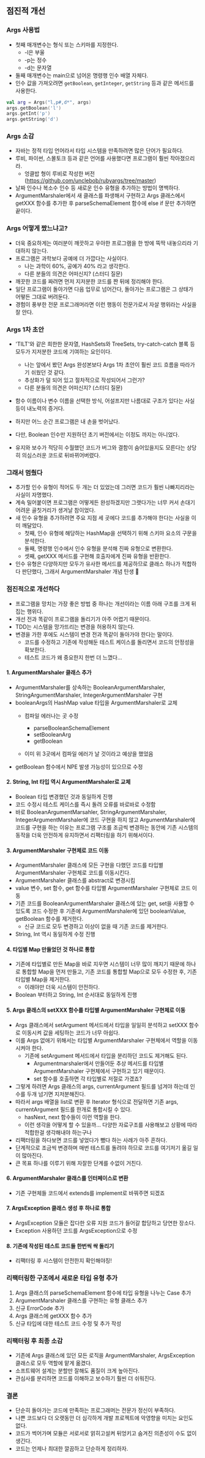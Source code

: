 ## 점진적 개선
### Args 사용법
- 첫째 매개변수는 형식 또는 스키마를 지정한다.
  + -l은 부울
  + -p는 정수
  + -d는 문자열
- 둘째 매개변수는 main으로 넘어온 명령행 인수 배열 자체다.
- 인수 값을 가져오려면 `getBoolean`, `getInteger`, `getString` 등과 같은 메서드를 사용한다.

```kotlin
val arg = Args("l,p#,d*", args)
args.getBoolean('l')
args.getInt('p')
args.getString('d')
```

### Args 소감
- 자바는 정적 타입 언어라서 타입 시스템을 만족하려면 많은 단어가 필요하다.
- 루비, 파이썬, 스몰토크 등과 같은 언어를 사용했다면 프로그램이 훨씬 작아졌으리라.
  + 엉클밥 형이 루비로 작성한 버전 (https://github.com/unclebob/rubyargs/tree/master)
- 날짜 인수나 복소수 인수 등 새로운 인수 유형을 추가하는 방법이 명백하다.
- ArgumentMarshaler에서 새 클래스를 파생해서 구현하고 Args 클래스에서 getXXX 함수를 추가한 후 parseSchemaElement 함수에 else if 문만 추가하면 끝이다.

### Args 어떻게 짰느냐고?
- 더욱 중요하게는 여러분이 깨끗하고 우아한 프로그램을 한 방에 뚝딱 내놓으리라 기대하지 않는다.
- 프로그램은 과학보다 공예에 더 가깝다는 사실이다.
  + 나는 과학이 60%, 공예가 40% 라고 생각한다.
  + 다른 분들의 의견은 어떠신지? (스터디 질문)
- 깨끗한 코드를 짜려면 먼저 지저분한 코드를 짠 뒤에 정리해야 한다.
- 일단 프로그램이 돌아가면 다음 업무로 넘어간다, 돌아가는 프로그램은 그 상태가 어떻든 그대로 버려둔다.
- 경험이 풍부한 전문 프로그래머라면 이런 행동이 전문가로서 자살 행위라는 사실을 잘 안다.

### Args 1차 초안
- 'TILT'와 같은 희한한 문자열, HashSets와 TreeSets, try-catch-catch 블록 등 모두가 지저분한 코드에 기여하는 요인이다.
  + 나는 앞에서 봤던 Args 완성본보다 Args 1차 초안이 훨씬 코드 흐름을 따라가기 쉬웠던 것 같다.
  + 추상화가 덜 되어 있고 절차적으로 작성되어서 그런가?
  + 다른 분들의 의견은 어떠신지? (스터디 질문)

- 함수 이름이나 변수 이름을 선택한 방식, 어설프지만 나름대로 구조가 있다는 사실 등이 내노력의 증거다.
- 하지만 어느 순간 프로그램은 내 손을 벗어났다.
- 다만, Boolean 인수만 지원하던 초기 버전에서는 이정도 까지는 아니었다.
- 유지와 보수가 적당히 수월했던 코드가 버그와 결함이 숨어있을지도 모른다는 상당히 의심스러운 코드로 뒤바뀌어버렸다.

### 그래서 멈췄다
- 추가할 인수 유형이 적어도 두 개는 더 있었는데 그러면 코드가 훨씬 나빠지리라는 사실이 자명했다.
- 계속 밀어붙이면 프로그램은 어떻게든 완성하겠지만 그랫다가는 너무 커서 손대기 어려운 골칫거리가 생겨날 참이었다.
- 새 인수 유형을 추가하려면 주요 지점 세 곳에다 코드를 추가해야 한다는 사실을 이미 깨달았다.
  + 첫째, 인수 유형에 해당하는 HashMap을 선택하기 위해 스키마 요소의 구문을 분석한다.
  + 둘째, 명령행 인수에서 인수 유형을 분석해 진짜 유형으로 변환한다.
  + 셋째, getXXX 메서드를 구현해 호출자에게 진짜 유형을 반환한다.
- 인수 유형은 다양하지만 모두가 유사한 메서드를 제공하므로 클래스 하나가 적합하다 판단했다, 그래서 ArgumentMarshaler 개념 탄생 🎉

### 점진적으로 개선하다
- 프로그램을 망치는 가장 좋은 방법 중 하나는 개선이라는 이름 아래 구조를 크게 뒤집는 행위다.
- 개선 전과 똑같이 프로그램을 돌리기가 아주 어렵기 때문이다.
- TDD는 시스템을 망가뜨리는 변경을 허용하지 않는다.
- 변경을 가한 후에도 시스템이 변경 전과 똑같이 돌아가야 한다는 말이다.
  + 코드를 수정하고 기존에 작성해둔 테스트 케이스를 돌리면서 코드의 안정성을 확보한다.
  + 테스트 코드가 왜 중요한지 한번 더 느꼈다...

#### 1. ArgumentMarshaler 클래스 추가
- ArgumentMarshaler를 상속하는 BooleanArgumentMarshaler, StringArgumentMarshaler, IntegerArgumentMarshaler 구현
- booleanArgs의 HashMap value 타입을 ArgumentMarshaler로 교체
  + 컴파일 에러나는 곳 수정
    * parseBooleanSchemaElement
    * setBooleanArg
    * getBoolean

  + 이미 위 3곳에서 컴파일 에러가 날 것이라고 예상을 했었음
- getBoolean 함수에서 NPE 발생 가능성이 있으므로 수정

#### 2. String, Int 타입 역시 ArgumentMarshaler로 교체
- Boolean 타입 변경했던 것과 동일하게 진행
- 코드 수정시 테스트 케이스를 즉시 돌려 오류를 바로바로 수정함
- 바로 BooleanArgumentMarsahler, StringArgumentMarshaler, IntegerArgumentMarshaler에 코드 구현을 하지 않고 ArgumentMarshaler에 코드를 구현을 하는 이유는 프로그램 구조를 조금씩 변경하는 동안에 기존 시스템의 동작을 더욱 안전하게 유지하면서 리팩터링을 하기 위해서이다.

#### 3. ArgumentMarshaler 구현체로 코드 이동
- ArgumentMarshaler 클래스에 모든 구현을 다했던 코드를 타입별 ArgumentMarshaler 구현체로 코드를 이동시킨다.
- ArgumentMarshaler 클래스를 abstract로 변경시킴
- value 변수, set 함수, get 함수를 타입별 ArgumentMarshaler 구현체로 코드 이동
- 기존 코드를 BooleanArgumentMarshaler 클래스에 있는 get, set을 사용할 수 있도록 코드 수정한 후 기존에 ArgumentMarshaler에 있던 booleanValue, getBoolean 함수를 제거한다.
  + 신규 코드로 모두 변경하고 이상이 없을 때 기존 코드를 제거한다.
- String, Int 역시 동일하게 수정 진행

#### 4. 타입별 Map 만들었던 것 하나로 통합
- 기존에 타입별로 만든 Map을 바로 지우면 시스템이 너무 많이 깨지기 때문에 하나로 통합할 Map을 먼저 만들고, 기존 코드를 통합할 Map으로 모두 수정한 후, 기존 타입별 Map을 제거한다.
  + 이래야만 더욱 시스템이 안전하다.
- Boolean 부터하고 String, Int 순서대로 동일하게 진행

#### 5. Args 클래스의 setXXX 함수를 타입별 ArgumentMarshaler 구현체로 이동
- Args 클래스에서 setArgument 메서드에서 타입을 일일히 분석하고 setXXX 함수로 이동시켜 값을 세팅하는 코드가 너무 아쉽다.
- 이를 Args 없애기 위해서는 타입별 ArgumentMarshaler 구현체에서 역할을 이동시켜야 한다.
  + 기존에 setArgument 메서드에서 타입을 분리하던 코드도 제거해도 된다.
    * Argumentmarshaler에서 만들어둔 추상 메서드를 타입별 ArgumentMarshaler 구현체에서 구현하고 있기 때문이다.
    * set 함수를 호출하면 각 타입별로 저절로 가겠죠?
- 그렇게 하려면 Args 클래스의 args, currentArgument 필드를 넘겨야 하는데 인수를 두개 넘기면 지저분해진다.
- 따라서 args 배열을 list로 변환 후 Iterator 형식으로 전달하면 기존 args, currentArgument 필드를 한개로 통합시킬 수 있다.
  + hasNext, next 함수들이 이런 역할을 한다.
  + 이런 생각을 어떻게 할 수 있을까... 다양한 자료구조를 사용해보고 상황에 따라 적합한걸 생각해내야 하는구나
- 리팩터링을 하다보면 코드를 넣었다가 뺐다 하는 사례가 아주 흔하다.
- 단계적으로 조금씩 변경하며 매번 테스트를 돌려야 하므로 코드를 여기저기 옮길 일이 많아진다.
- 큰 목표 하나를 이루기 위해 자잘한 단계를 수없이 거친다.

#### 6. ArgumentMarshaler 클래스를 인터페이스로 변환
- 기존 구현체들 코드에서 extends를 implement로 바꿔주면 되겠죠

#### 7. ArgsException 클래스 생성 후 하나로 통합
- ArgsException 모듈은 잡다한 오류 지원 코드가 들어갈 합당하고 당연한 장소다.
- Exception 사용하던 코드를 ArgsException으로 수정

#### 8. 기존에 작성된 테스트 코드들 한번씩 싹 돌리기
- 리팩터링 후 시스템이 안전한지 확인해야징!

### 리팩터링한 구조에서 새로운 타입 유형 추가
1. Args 클래스의 parseSchemaElement 함수에 타입 유형을 나누는 Case 추가
2. ArgumentMarshaler 클래스를 구현하는 유형 클래스 추가
3. 신규 ErrorCode 추가
4. Args 클래스에 getXXX 함수 추가
5. 신규 타입에 대한 테스트 코드 수정 및 추가 작성

### 리팩터링 후 최종 소감
- 기존에 Args 클래스에 있던 모든 로직을 ArgumentMarshaler, ArgsException 클래스로 모두 역할에 맡게 옮겼다.
- 소프트웨어 설계는 분할만 잘해도 품질이 크게 높아진다.
- 관심사를 분리하면 코드를 이해하고 보수하기 훨씬 더 쉬워진다.

### 결론
- 단순히 돌아가는 코드에 만족하는 프로그래머는 전문가 정신이 부족하다.
- 나쁜 코드보다 더 오랫동안 더 심각하게 개발 프로젝트에 악영향을 미치는 요인도 없다.
- 코드가 썩어가며 모듈은 서로서로 얽히고설켜 뒤엉키고 숨겨진 의존성이 수도 없이 생긴다.
- 코드는 언제나 최대한 깔끔하고 단순하게 정리하자.
